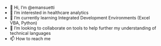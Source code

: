 - 👋 Hi, I’m @emansuetti
- 👀 I’m interested in healthcare analytics
- 🌱 I’m currently learning Integrated Development Environments (Excel VBA, Python)
- 💞️ I’m looking to collaborate on tools to help further my understanding of technical languages 
- 📫 How to reach me

<!---
emansuetti/emansuetti is a ✨ special ✨ repository because its `README.md` (this file) appears on your GitHub profile.
You can click the Preview link to take a look at your changes.
--->
